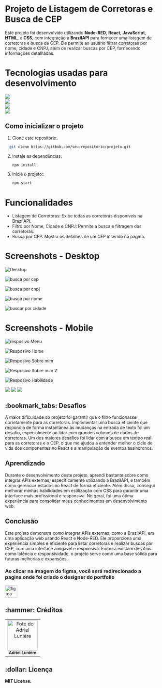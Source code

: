 # Projeto de Listagem de Corretoras e Busca de CEP

Este projeto foi desenvolvido utilizando **Node-RED**, **React**, **JavaScript**, **HTML**, e **CSS**, com integração à **BrazilAPI**
para fornecer uma listagem de corretoras e busca de CEP. Ele permite ao usuário filtrar corretoras por nome, cidade e CNPJ, além de 
realizar buscas por CEP, fornecendo informações detalhadas.
  

# Tecnologias usadas para desenvolvimento

<div style="display: flex; flex-direction: column">

<img src="https://img.shields.io/badge/html5-%23E34F26.svg?style=for-the-badge&logo=html5&logoColor=white" />
<img src="https://img.shields.io/badge/css3-%231572B6.svg?style=for-the-badge&logo=css3&logoColor=white" />
<img src="https://img.shields.io/badge/javascript-%23323330.svg?style=for-the-badge&logo=javascript&logoColor=%23F7DF1E" />
<img src="https://img.shields.io/badge/react-%23323330.svg?style=for-the-badge&logo=react&logoColor=61DAFB" /> 
</div>

## Como inicializar o projeto

1. Clone este repositório:
 ```bash
   git clone https://github.com/seu-repositorio/projeto.git
   ```
2. Instale as dependências:
    ```bash
   npm install
   ```
3. Inicie o projeto::
    ```bash
   npm start
   ```

# Funcionalidades
- Listagem de Corretoras: Exibe todas as corretoras disponíveis na BrazilAPI.
- Filtro por Nome, Cidade e CNPJ: Permite a busca e filtragem das corretoras.
- Busca por CEP: Mostra os detalhes de um CEP inserido na página.
    
# Screenshots - Desktop
<div style="display: flex; gap: 15px; flex-direction: column">
<img src="./brazilapi-react/src/img/desktop.png" alt="Desktop">
<img src="./brazilapi-react/src/img/desktop_CEP.png" alt="busca por cep">
<img src="./brazilapi-react/src/img/desktop_porCNPJ.png" alt="busca por cnpj">
<img src="./brazilapi-react/src/img/desktop_porNome.png" alt="busca por nome">
<img src="./brazilapi-react/src/img/desktop_porCidade.png" alt="buscar por cidade">
</div> 


# Screenshots - Mobile

<div style="display: flex; gap: 15px; flex-direction: column">
<img src="./brazilapi-react/src/img/mobile.png" alt="resposivo Menu">
<img src="./brazilapi-react/src/img/mobile_porCep.png" alt="Resposivo Home">
<img src="./brazilapi-react/src/img/mobile_porCidade.png" alt="Resposivo Sobre mim">
<img src="./brazilapi-react/src/img/mobile_porCNPJ.png" alt="Resposivo Sobre mim 2">
<img src="./brazilapi-react/src/img/mobile_porCidade.png" alt="Resposivo Habilidade">
</div> 


<div style="display: inline_block">
  
<a href = "emailto:adrielbinda@gmail.com"><img src="https://img.shields.io/badge/-Gmail-%23333?style=for-the-badge&logo=gmail&logoColor=white" target="_blank"></a>
<a href="https://www.linkedin.com/in/adriel-lunière-41b88716a/" target="_blank"><img src="https://img.shields.io/badge/-LinkedIn-%230077B5?style=for-the-badge&logo=linkedin&logoColor=white" target="_blank"></a>
<a href="https://adrielluniere.github.io/Portfolio-atualizado/" target="_blank"><img src="https://img.shields.io/badge/-Portf%C3%B3lio-brown?style=for-the-badge&logo=true" target="_blank"></a>
  
</div>

<h2>:bookmark_tabs: Desafios</h2>
<p>A maior dificuldade do projeto foi garantir que o filtro funcionasse corretamente para as corretoras. 
  Implementar uma busca eficiente que respondia de forma instantânea às mudanças na entrada de texto foi 
  um desafio, especialmente ao lidar com grandes volumes de dados de corretoras. Um dos maiores desafios 
  foi lidar com a busca em tempo real para as corretoras e o CEP, o que me ajudou a entender melhor o 
  ciclo de vida dos componentes no React e a manipulação de eventos assíncronos.</p>

## Aprendizado

Durante o desenvolvimento deste projeto, aprendi bastante sobre como integrar APIs externas, 
especificamente utilizando a BrazilAPI, e também como gerenciar estados no React de forma eficiente.
Além disso, consegui melhorar minhas habilidades em estilização com CSS para garantir uma interface 
mais profissional e responsiva. No geral, foi uma ótima experiência para consolidar meus conhecimentos em desenvolvimento web.

## Conclusão

Este projeto demonstra como integrar APIs externas, como a BrazilAPI, em uma aplicação web usando React e Node-RED. 
Ele proporciona uma experiência simples e eficiente para listar corretoras e realizar buscas por CEP, com uma interface 
amigável e responsiva. Embora existam desafios como latência e responsividade, o projeto serve como uma base sólida para 
futuras melhorias e expansões.


<h3>Ao clicar na imagem do figma, você será redirecionado a pagina onde foi criado o designer do portfolio</h3>
<p align="left"> <a href="https://www.figma.com/file/kgDwTbxNsDqwV5podb3jEp/Untitled?type=design&node-id=1-2&t=qLCsCyR2cvkcURCn-0" target="_blank" rel="noreferrer"> <img src="https://www.vectorlogo.zone/logos/figma/figma-icon.svg" alt="figma" width="40" height="40"/> </a> </p>

<h2>:hammer: Créditos</h2>
<table>
  <tr>
    <td align="center">
      <a href="https://github.com/AdrielLuniere">
        <img src="https://github.com/AdrielLuniere/Portfolio-atualizado/blob/main/src/img/eu.png" width="100px;" alt="Foto do Adriel Lunière"/><br>
        <sub>
          <b>Adriel Lunière</b>
        </sub>
      </a>
    </td>
  </tr>
</table>

<h2>:dollar: Licença</h2>
<b>MIT License.</b>
